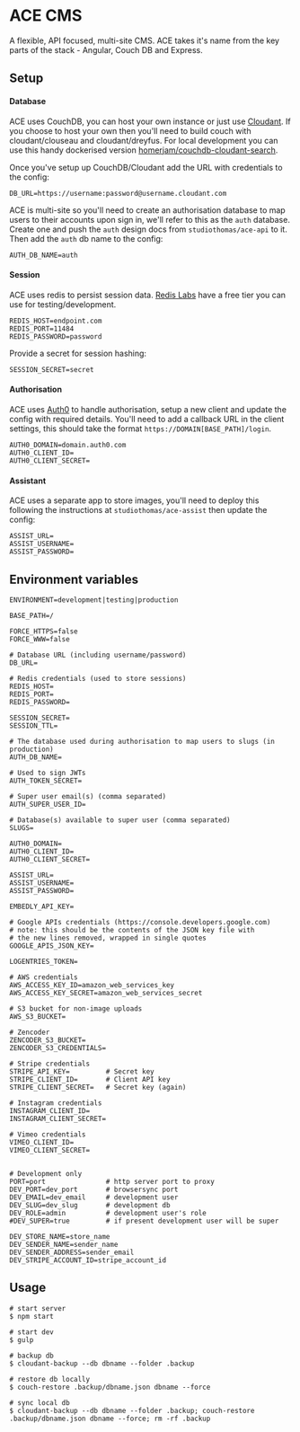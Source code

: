 # ACE CMS

A flexible, API focused, multi-site CMS. ACE takes it's name from the key parts of the stack - Angular, Couch DB and Express.

## Setup

#### Database

ACE uses CouchDB, you can host your own instance or just use [Cloudant](https://cloudant.com). If you choose to host your own then you'll need to build couch with cloudant/clouseau and cloudant/dreyfus. For local development you can use this handy dockerised version [homerjam/couchdb-cloudant-search](https://hub.docker.com/r/homerjam/couchdb-cloudant-search/).

Once you've setup up CouchDB/Cloudant add the URL with credentials to the config:

    DB_URL=https://username:password@username.cloudant.com

ACE is multi-site so you'll need to create an authorisation database to map users to their accounts upon sign in, we'll refer to this as the `auth` database. Create one and push the `auth` design docs from `studiothomas/ace-api` to it. Then add the `auth` db name to the config:

    AUTH_DB_NAME=auth

#### Session

ACE uses redis to persist session data. [Redis Labs](https://redislabs.com/pricing) have a free tier you can use for testing/development.

    REDIS_HOST=endpoint.com
    REDIS_PORT=11484
    REDIS_PASSWORD=password

Provide a secret for session hashing:

    SESSION_SECRET=secret

#### Authorisation

ACE uses [Auth0](https://auth0.com/) to handle authorisation, setup a new client and update the config with required details. You'll need to add a callback URL in the client settings, this should take the format `https://DOMAIN[BASE_PATH]/login`.

    AUTH0_DOMAIN=domain.auth0.com
    AUTH0_CLIENT_ID=
    AUTH0_CLIENT_SECRET=

#### Assistant

ACE uses a separate app to store images, you'll need to deploy this following the instructions at `studiothomas/ace-assist` then update the config:

	ASSIST_URL=
	ASSIST_USERNAME=
	ASSIST_PASSWORD=

## Environment variables

	ENVIRONMENT=development|testing|production

    BASE_PATH=/

	FORCE_HTTPS=false
	FORCE_WWW=false

    # Database URL (including username/password)
	DB_URL=

    # Redis credentials (used to store sessions)
	REDIS_HOST=
	REDIS_PORT=
	REDIS_PASSWORD=

	SESSION_SECRET=
	SESSION_TTL=

	# The database used during authorisation to map users to slugs (in production)
	AUTH_DB_NAME=

    # Used to sign JWTs
	AUTH_TOKEN_SECRET=

    # Super user email(s) (comma separated)
	AUTH_SUPER_USER_ID=

	# Database(s) available to super user (comma separated)
	SLUGS=

    AUTH0_DOMAIN=
    AUTH0_CLIENT_ID=
    AUTH0_CLIENT_SECRET=

	ASSIST_URL=
	ASSIST_USERNAME=
	ASSIST_PASSWORD=

	EMBEDLY_API_KEY=

	# Google APIs credentials (https://console.developers.google.com)
    # note: this should be the contents of the JSON key file with
    # the new lines removed, wrapped in single quotes
	GOOGLE_APIS_JSON_KEY=

	LOGENTRIES_TOKEN=

	# AWS credentials
	AWS_ACCESS_KEY_ID=amazon_web_services_key
	AWS_ACCESS_KEY_SECRET=amazon_web_services_secret

    # S3 bucket for non-image uploads
    AWS_S3_BUCKET=

    # Zencoder
    ZENCODER_S3_BUCKET=
    ZENCODER_S3_CREDENTIALS=

	# Stripe credentials
	STRIPE_API_KEY=         # Secret key
    STRIPE_CLIENT_ID=       # Client API key
    STRIPE_CLIENT_SECRET=   # Secret key (again)

	# Instagram credentials
    INSTAGRAM_CLIENT_ID=
    INSTAGRAM_CLIENT_SECRET=

	# Vimeo credentials
    VIMEO_CLIENT_ID=
    VIMEO_CLIENT_SECRET=


	# Development only
	PORT=port 				# http server port to proxy
	DEV_PORT=dev_port 		# browsersync port
	DEV_EMAIL=dev_email		# development user
	DEV_SLUG=dev_slug		# development db
	DEV_ROLE=admin			# development user's role
	#DEV_SUPER=true			# if present development user will be super

	DEV_STORE_NAME=store_name
	DEV_SENDER_NAME=sender_name
	DEV_SENDER_ADDRESS=sender_email
	DEV_STRIPE_ACCOUNT_ID=stripe_account_id


## Usage

	# start server
	$ npm start

	# start dev
	$ gulp

    # backup db
    $ cloudant-backup --db dbname --folder .backup

    # restore db locally
    $ couch-restore .backup/dbname.json dbname --force

    # sync local db
    $ cloudant-backup --db dbname --folder .backup; couch-restore .backup/dbname.json dbname --force; rm -rf .backup
